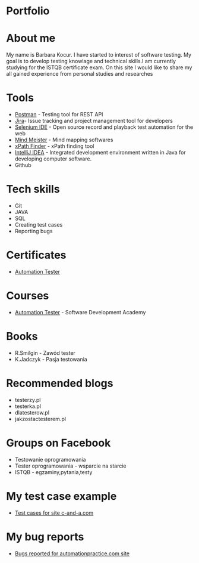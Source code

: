 # Portfolio
# About me
My name is Barbara Kocur. I have started to interest of software testing. My goal is to develop testing knowlage and technical skills.I am currently studying for the ISTQB certificate exam. On this site I would like to share my all gained experience from personal studies and researches
# Tools
- [Postman](https://www.postman.com/) - Testing tool for REST API
- [Jira](https://www.atlassian.com/pl/software/jira)- Issue tracking and project management tool for developers
- [Selenium IDE](https://chrome.google.com/webstore/detail/selenium-ide/mooikfkahbdckldjjndioackbalphokd) - Open source record and playback test automation for the web
- [Mind Meister](https://www.mindmeister.com/) - Mind mapping softwares
- [xPath Finder](https://chrome.google.com/webstore/detail/xpath-finder/ihnknokegkbpmofmafnkoadfjkhlogph) - xPath finding tool
- [IntelliJ IDEA](https://www.jetbrains.com/idea/) - Integrated development environment written in Java for developing computer software.
- Github
# Tech skills
- Git
- JAVA
- SQL
- Creating test cases
- Reporting bugs
# Certificates
- [Automation Tester](https://app.diplomasafe.com/pl-PL/diploma/d81f1d0ee1182d4a8c0a9adfcf21945214253e488/tester-automatyzujacy)
# Courses
- [Automation Tester](https://sdacademy.pl/kursy/) - Software Development Academy
# Books
- R.Smilgin - Zawód tester
- K.Jadczyk - Pasja testowania
# Recommended blogs
- testerzy.pl
- testerka.pl
- dlatesterow.pl
- jakzostactesterem.pl
# Groups on Facebook
- Testowanie oprogramowania
- Tester oprogramowania - wsparcie na starcie
- ISTQB - egzaminy,pytania,testy
# My test case example
- [Test cases for site c-and-a.com](https://docs.google.com/spreadsheets/d/1p5NCLxt2ePfvxjoVN9fyV7tSxrdDU2B67Wvo--IPShw/edit?usp=sharing)
# My bug reports
- [Bugs reported for automationpractice.com site](https://drive.google.com/drive/folders/1f6fRFLR2tz25iHAqGEQf9JY6RKYaFl42?usp=sharing)
